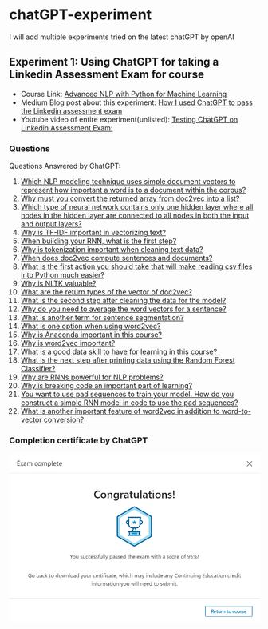 # chatGPT-experiment
I will add multiple experiments tried on the latest chatGPT by openAI

## Experiment 1: Using ChatGPT for taking a Linkedin Assessment Exam for course
- Course Link: [Advanced NLP with Python for Machine Learning](https://www.linkedin.com/learning/advanced-nlp-with-python-for-machine-learning/leveraging-the-power-of-messy-text-data?u=102224978)
- Medium Blog post about this experiment: [How I used ChatGPT to pass the Linkedin assessment exam](https://medium.com/@ashutosh486/how-i-used-chatgpt-to-pass-the-linkedin-assessment-exam-b254ddc117ab)
- Youtube video of entire experiment(unlisted): [Testing ChatGPT on Linkedin Assessment Exam:](https://youtu.be/INguiKtp0TU)

### **Questions**
Questions Answered by ChatGPT:
1. [Which NLP modeling technique uses simple document vectors to represent how important a word is to a document within the corpus?](questions/1.jpg)
2. [Why must you convert the returned array from doc2vec into a list?](questions/2.jpg)
3. [Which type of neural network contains only one hidden layer where all nodes in the hidden layer are connected to all nodes in both the input and output layers?](questions/3.jpg)
4. [Why is TF-IDF important in vectorizing text?](questions/4.jpg)
5. [When building your RNN, what is the first step? ](questions/5.jpg)
6. [Why is tokenization important when cleaning text data? ](questions/6.jpg)
7. [When does doc2vec compute sentences and documents?](questions/7.jpg)
8. [What is the first action you should take that will make reading csv files into Python much easier?](questions/8.jpg)
9. [Why is NLTK valuable?](questions/9.jpg)
10. [What are the return types of the vector of doc2vec?](questions/10.jpg)
11. [What is the second step after cleaning the data for the model?](questions/11.jpg)
12. [Why do you need to average the word vectors for a sentence?](questions/12.jpg)
13. [What is another term for sentence segmentation?](questions/13.jpg)
14. [What is one option when using word2vec?](questions/14.jpg)
15. [Why is Anaconda important in this course?](questions/15.jpg)
16. [Why is word2vec important?](questions/16.jpg)
17. [What is a good data skill to have for learning in this course?](questions/17.jpg) 
18. [What is the next step after printing data using the Random Forest Classifier?](questions/18.jpg)
19. [Why are RNNs powerful for NLP problems?](questions/19.jpg)
20. [Why is breaking code an important part of learning?](questions/20.jpg) 
21. [You want to use pad sequences to train your model. How do you construct a simple RNN model in code to use the pad sequences?](questions/21.jpg)
22. [What is another important feature of word2vec in addition to word-to-vector conversion?](questions/22.jpg)

### **Completion certificate by ChatGPT**
<img src="./completion%20certificate.png" alt="Completion certificate by ChatGPT" width="600"/>
